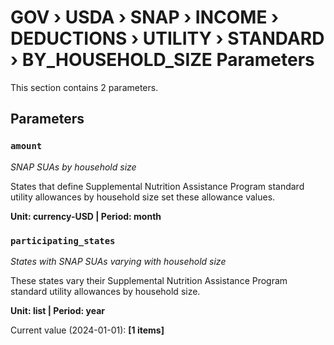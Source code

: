 # GOV › USDA › SNAP › INCOME › DEDUCTIONS › UTILITY › STANDARD › BY_HOUSEHOLD_SIZE Parameters

This section contains 2 parameters.

## Parameters

### `amount`
*SNAP SUAs by household size*

States that define Supplemental Nutrition Assistance Program standard utility allowances by household size set these allowance values.

**Unit: currency-USD | Period: month**


### `participating_states`
*States with SNAP SUAs varying with household size*

These states vary their Supplemental Nutrition Assistance Program standard utility allowances by household size.

**Unit: list | Period: year**

Current value (2024-01-01): **[1 items]**

